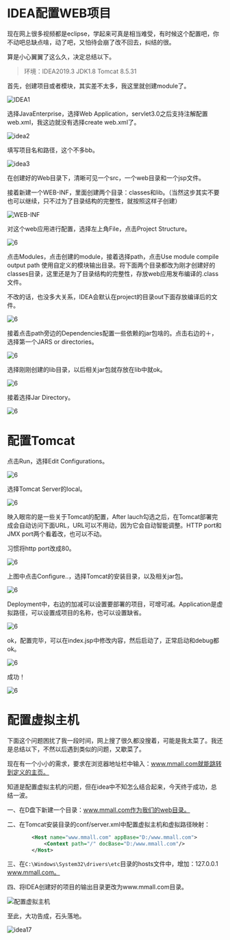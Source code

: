 # IDEA配置WEB项目

现在网上很多视频都是eclipse，学起来可真是相当难受，有时候这个配置吧，你不动吧总缺点啥，动了吧，又怕待会崩了改不回去，纠结的很。

算是小心翼翼了这么久，决定总结以下。

> 环境：IDEA2019.3    JDK1.8     Tomcat 8.5.31

首先，创建项目或者模块，其实差不太多，我这里就创建module了。

![IDEA1](../pic/IDEA1.png)

选择JavaEnterprise，选择Web Application，servlet3.0之后支持注解配置web.xml，我这边就没有选择create web.xml了。

![idea2](../pic/idea2.png)

填写项目名和路径，这个不多bb。

![idea3](../pic/idea3.png)

在创建好的Web目录下，清晰可见一个src，一个web目录和一个jsp文件。

接着新建一个WEB-INF，里面创建两个目录：classes和lib。（当然这步其实不要也可以继续，只不过为了目录结构的完整性，就按照这样子创建）

![WEB-INF](../pic/WEB-INF.png)

对这个web应用进行配置，选择左上角File，点击Project Structure。

![6](../pic/idea5.png)

点击Modules，点击创建的module，接着选择path，点击Use module compile output path 使用自定义的模块输出目录。将下面两个目录都改为刚才创建好的classes目录，这里还是为了目录结构的完整性，存放web应用发布编译的.class文件。

不改的话，也没多大关系，IDEA会默认在project的目录out下面存放编译后的文件。

![6](../pic/idea6.png)

接着点击path旁边的Dependencies配置一些依赖的jar包啥的。点击右边的＋，选择第一个JARS or directories。

![6](../pic/idea7.png)

选择刚刚创建的lib目录，以后相关jar包就存放在lib中就ok。

![6](../pic/idea8.png)

接着选择Jar Directory。

![6](../pic/idea9.png)

# 配置Tomcat

点击Run，选择Edit Configurations。

![6](../pic/ida10.png)

选择Tomcat Server的local。

![6](../pic/idea11.png)

映入眼帘的是一些关于Tomcat的配置，After lauch勾选之后，在Tomcat部署完成会自动访问下面URL，URL可以不用动，因为它会自动智能调整。HTTP port和JMX port两个看着改，也可以不动。

习惯将http port改成80。

![6](../pic/idea12.png)

上图中点击Configure..，选择Tomcat的安装目录，以及相关jar包。

![6](../pic/idea13.png)

Deployment中，右边的加减可以设置要部署的项目，可增可减。Application是虚拟路径，可以设置成项目的名称，也可以设置缺省。

![6](../pic/idea14.png)

ok，配置完毕，可以在index.jsp中修改内容，然后启动了，正常启动和debug都ok。

![6](../pic/idea15.png)

成功！

![6](../pic/idea16.png)

# 配置虚拟主机

下面这个问题困扰了我一段时间，网上搜了很久都没搜着，可能是我太菜了。我还是总结以下，不然以后遇到类似的问题，又歇菜了。

现在有一个小小的需求，要求在浏览器地址栏中输入：www.mmall.com就能跳转到定义的主页。

知道是配置虚拟主机的问题，但在idea中不知怎么结合起来，今天终于成功，总结一波。

一、在D盘下新建一个目录：www.mmall.com作为我们的web目录。

二、在Tomcat安装目录的conf/server.xml中配置虚拟主机和虚拟路径映射：

```xml
		<Host name="www.mmall.com" appBase="D:/www.mmall.com">
			<Context path="/" docBase="D:/www.mmall.com"/>
		</Host>
```

三、在`C:\Windows\System32\drivers\etc`目录的hosts文件中，增加：127.0.0.1 www.mmall.com。

四、将IDEA创建好的项目的输出目录更改为www.mmall.com目录。

![配置虚拟主机](../pic/配置虚拟主机.png)

至此，大功告成，石头落地。

![idea17](../pic/idea17.png)

